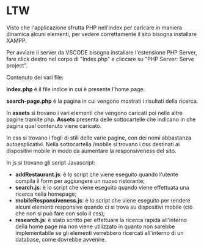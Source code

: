# LTW

Visto che l'applicazione sfrutta PHP nell'index per caricare in maniera dinamica alcuni elementi, per vedere correttamente il sito bisogna installare XAMPP.

Per avviare il server da VSCODE bisogna installare l'estensione PHP Server, fare click destro nel corpo di "Index.php" e cliccare su "PHP Server: Serve project".

Contenuto dei vari file:

**index.php** è il file indice in cui è presente l'home page.

**search-page.php** è la pagina in cui vengono mostrati i risultati della ricerca.

In **assets** si trovano i vari elementi che vengono caricati poi nelle altre pagine tramite php. **Assets** presenta delle sottocartelle che indicano in che pagina quel contenuto viene caricato.

In css si trovano i fogli di stili delle varie pagine, con dei nomi abbastanza autoesplicativi. Nella sottocartella /mobile si trovano i css destinati ai dispositivi mobile in modo da aumentare la responsiveness del sito.

In js si trovano gli script Javascript:

- **addRestaurant.js**: è lo script che viene eseguito quando l'utente compila il form per aggiungere un nuovo ristorante;
- **search.js**: è lo script che viene eseguito quando viene effettuata una ricerca nella homepage;
- **mobileResponsiveness.js**: è lo script che viene eseguito per rendere alcuni elementi responsive quando ci si trova su dispositivi mobile (ciò che non si può fare con solo il css);
- **research.js**: è stato scritto per effettuare la ricerca rapida all'interno della home page ma non viene utilizzato in quanto non sarebbe implementabile se gli elementi verrebbero ricercati all'interno di un database, come dovrebbe avvenire.
